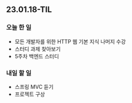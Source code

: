 ## 23.01.18-TIL

### 오늘 한 일
- 모든 개발자를 위한 HTTP 웹 기본 지식 나머지 수강
- 스터디 과제 찾아보기
- 5주차 백엔드 스터디  

### 내일 할 일
- 스프링 MVC 듣기
- 프로젝트 구상
